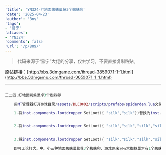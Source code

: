 ```yaml
---
'title': 'YN324-打地面蜘蛛巢掉3个蜘蛛卵'
'date': '2025-04-23'
'author': 'Bny'
'tags':
- '易宁'
'aliases':
- 'YN324'
'comments': false
'url': '/p/809/'
---
```


> 代码来源于“易宁”大佬的分享，仅供学习，不要直接复制粘贴。

原帖链接：[http://bbs.3dmgame.com/thread-3859071-1-1.html](http://bbs.3dmgame.com/thread-3859071-1-1.html)

---

```lua  

三二四.打地面蜘蛛巢掉3个蜘蛛卵

	用MT管理器打开游戏目录/assets/DLC0002/scripts/prefabs/spiderden.lua文件，

	1.将inst.components.lootdropper:SetLoot({ "silk","silk"})替换为inst.components.lootdropper:SetLoot({ "silk","silk", "spidereggsack", "spidereggsack", "spidereggsack"})


	2.将inst.components.lootdropper:SetLoot({ "silk","silk","silk","silk"})替换为inst.components.lootdropper:SetLoot({ "silk","silk","silk","silk", "spidereggsack", "spidereggsack", "spidereggsack"})


	3.将inst.components.lootdropper:SetLoot({ "silk","silk","silk","silk","silk","silk", "spidereggsack"})替换为inst.components.lootdropper:SetLoot({ "silk","silk","silk","silk","silk","silk", "spidereggsack", "spidereggsack", "spidereggsack"})

	即可无论打大、中、小三种地面蜘蛛巢都掉3个蜘蛛卵，游戏原来只有大蜘蛛巢才有1个蜘蛛卵，很容易让蜘蛛绝种

```  

